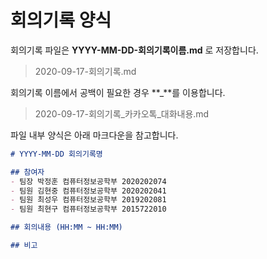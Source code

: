 # 회의기록 양식
회의기록 파일은 **YYYY-MM-DD-회의기록이름.md** 로 저장합니다.
> 2020-09-17-회의기록.md

회의기록 이름에서 공백이 필요한 경우 **_**를 이용합니다.
> 2020-09-17-회의기록_카카오톡_대화내용.md

파일 내부 양식은 아래 마크다운을 참고합니다.

```md
# YYYY-MM-DD 회의기록명

## 참여자
- 팀장 박정훈 컴퓨터정보공학부 2020202074
- 팀원 김현중 컴퓨터정보공학부 2020202041
- 팀원 최성우 컴퓨터정보공학부 2019202081
- 팀원 최현구 컴퓨터정보공학부 2015722010

## 회의내용 (HH:MM ~ HH:MM)

## 비고
```